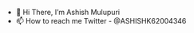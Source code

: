 - 👋 Hi There, I’m Ashish Mulupuri
- 📫 How to reach me Twitter - @ASHISHK62004346

<!---
AshishMulupuri/AshishMulupuri is a ✨ special ✨ repository because its `README.md` (this file) appears on your GitHub profile.
You can click the Preview link to take a look at your changes.
--->
